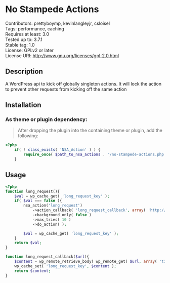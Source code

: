 No Stampede Actions
==================

Contributors: prettyboymp, kevinlangleyjr, csloisel  
Tags: performance, caching  
Requires at least: 3.0  
Tested up to: 3.7.1  
Stable tag: 1.0  
License: GPLv2 or later  
License URI: http://www.gnu.org/licenses/gpl-2.0.html

## Description
A WordPress api to kick off globally singleton actions.  It will lock the action to prevent other requests from kicking off the same action

## Installation

### As theme or plugin dependency:
> After dropping the plugin into the containing theme or plugin, add the following:
```php
<?php
	if( ! class_exists( 'NSA_Action' ) ) {
		require_once( $path_to_nsa_actions . '/no-stampede-actions.php' );
	}
```

## Usage

```php
<?php
function long_request(){
	$val = wp_cache_get( 'long_request_key' );
	if( $val === false ){
		nsa_action('long_request')
			->action_callback( 'long_request_callback', array( 'http://example.com/long-running-request.php' ) )
			->background_only( false )
			->max_tries( 10 )
			->do_action( );

		$val = wp_cache_get( 'long_request_key' );
	}
	return $val;
}

function long_request_callback($url){
	$content = wp_remote_retrieve_body( wp_remote_get( $url, array( 'timeout' => 30 ) ) );
	wp_cache_set( 'long_request_key', $content );
	return $content;
}
```